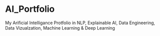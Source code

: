 # AI_Portfolio
My Arificial Intelligance Protfolio in NLP, Explainable AI, Data Engineering, Data Vizualzation, Machine Learning &amp; Deep Learning 
